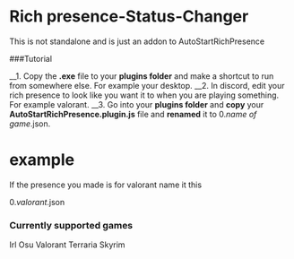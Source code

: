 # Rich presence-Status-Changer
This is not standalone and is just an addon to AutoStartRichPresence

###Tutorial

__1. Copy the **.exe** file to your **plugins folder** and make a shortcut to run from somewhere else. For example your desktop.
__2. In discord, edit your rich presence to look like you want it to when you are playing something. For example valorant.
__3. Go into your **plugins folder** and **copy** your **AutoStartRichPresence.plugin.js** file and **renamed** it to 0.*name of game*.json.

# example
If the presence you made is for valorant name it this

0.*valorant*.json

### Currently supported games

Irl
Osu
Valorant
Terraria
Skyrim
